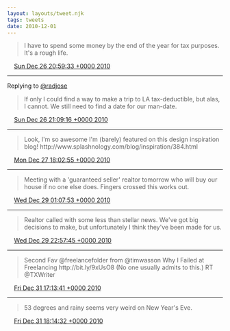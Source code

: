 ```yaml
---
layout: layouts/tweet.njk
tags: tweets
date: 2010-12-01
---
```


> I have to spend some money by the end of the year for tax purposes\. It's a rough life\.

<img src="../media/tweet.ico" width="12" /> [Sun Dec 26 20:59:33 +0000 2010](https://twitter.com/timwasson/status/19135248449150977)

----

Replying to [@radjose](https://twitter.com/RadleyJPhoenix/status/19136676173451264)

> If only I could find a way to make a trip to LA tax\-deductible, but alas, I cannot\. We still need to find a date for our man\-date\.

<img src="../media/tweet.ico" width="12" /> [Sun Dec 26 21:09:16 +0000 2010](https://twitter.com/timwasson/status/19137695448039424)

----

> Look, I'm so awesome I'm \(barely\) featured on this design inspiration blog\! http://www\.splashnology\.com/blog/inspiration/384\.html

<img src="../media/tweet.ico" width="12" /> [Mon Dec 27 18:02:55 +0000 2010](https://twitter.com/timwasson/status/19453184904794112)

----

> Meeting with a 'guaranteed seller' realtor tomorrow who will buy our house if no one else does\. Fingers crossed this works out\.

<img src="../media/tweet.ico" width="12" /> [Wed Dec 29 01:07:53 +0000 2010](https://twitter.com/timwasson/status/19922517686747136)

----

> Realtor called with some less than stellar news\. We've got big decisions to make, but unfortunately I think they've been made for us\.

<img src="../media/tweet.ico" width="12" /> [Wed Dec 29 22:57:45 +0000 2010](https://twitter.com/timwasson/status/20252157328494592)

----

> Second Fav @freelancefolder from  @timwasson Why I Failed at Freelancing http://bit\.ly/9xUsO8 \(No one usually admits to this\.\) RT @TXWriter

<img src="../media/tweet.ico" width="12" /> [Fri Dec 31 17:13:41 +0000 2010](https://twitter.com/timwasson/status/20890345915027456)

----

> 53 degrees and rainy seems very weird on New Year's Eve\.

<img src="../media/tweet.ico" width="12" /> [Fri Dec 31 18:14:32 +0000 2010](https://twitter.com/timwasson/status/20905661407694848)